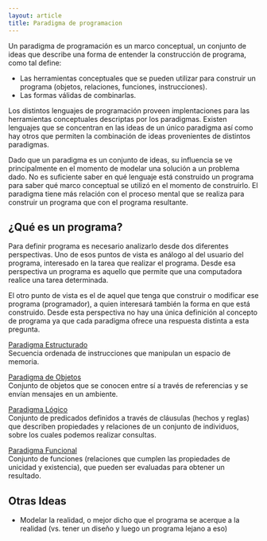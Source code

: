 ```yaml
---
layout: article
title: Paradigma de programacion
---
```


Un paradigma de programación es un marco conceptual, un conjunto de ideas que describe una forma de entender la construcción de programa, como tal define:

-   Las herramientas conceptuales que se pueden utilizar para construir un programa (objetos, relaciones, funciones, instrucciones).
-   Las formas válidas de combinarlas.

Los distintos lenguajes de programación proveen implentaciones para las herramientas conceptuales descriptas por los paradigmas. Existen lenguajes que se concentran en las ideas de un único paradigma así como hay otros que permiten la combinación de ideas provenientes de distintos paradigmas.

Dado que un paradigma es un conjunto de ideas, su influencia se ve principalmente en el momento de modelar una solución a un problema dado. No es suficiente saber en qué lenguaje está construido un programa para saber qué marco conceptual se utilizó en el momento de construirlo. El paradigma tiene más relación con el proceso mental que se realiza para construir un programa que con el programa resultante.

¿Qué es un programa?
--------------------

Para definir programa es necesario analizarlo desde dos diferentes perspectivas. Uno de esos puntos de vista es análogo al del usuario del programa, interesado en la tarea que realizar el programa. Desde esa perspectiva un programa es aquello que permite que una computadora realice una tarea determinada.

El otro punto de vista es el de aquel que tenga que construir o modificar ese programa (programador), a quien interesará también la forma en que está construido. Desde esta perspectiva no hay una única definición al concepto de programa ya que cada paradigma ofrece una respuesta distinta a esta pregunta.

[Paradigma Estructurado](paradigma-estructurado.html)  
Secuencia ordenada de instrucciones que manipulan un espacio de memoria.

<!-- -->

[Paradigma de Objetos](paradigma-de-objetos.html)  
Conjunto de objetos que se conocen entre sí a través de referencias y se envían mensajes en un ambiente.

<!-- -->

[Paradigma Lógico](paradigma-logico.html)  
Conjunto de predicados definidos a través de cláusulas (hechos y reglas) que describen propiedades y relaciones de un conjunto de individuos, sobre los cuales podemos realizar consultas.

<!-- -->

[Paradigma Funcional](paradigma-funcional.html)  
Conjunto de funciones (relaciones que cumplen las propiedades de unicidad y existencia), que pueden ser evaluadas para obtener un resultado.

Otras Ideas
-----------

-   Modelar la realidad, o mejor dicho que el programa se acerque a la realidad (vs. tener un diseño y luego un programa lejano a eso)

